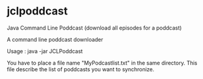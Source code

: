 jclpoddcast
===========

Java Command Line Poddcast (download all episodes for a poddcast)

A command line poddcast downloader

Usage :
java -jar JCLPoddcast

You have to place a file name "MyPodcastlist.txt" in the same directory. This file describe the list of poddcasts you want to synchronize.
